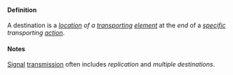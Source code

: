 #### Definition

A destination is a *[location](https://github.com/gcassel/Modular-Organization-Terminology/blob/master/terms/location.md) of a [transporting](https://github.com/gcassel/Modular-Organization-Terminology/blob/master/terms/transport.md) [element](https://github.com/gcassel/Modular-Organization-Terminology/blob/master/terms/element.md)* at the *end* of a *[specific](https://github.com/gcassel/Modular-Organization-Terminology/blob/master/terms/specific.md) transporting [action](https://github.com/gcassel/Modular-Organization-Terminology/blob/master/terms/act.md)*.

#### Notes

[Signal](https://github.com/gcassel/Modular-Organization-Terminology/blob/master/terms/signal.md) [transmission](https://github.com/gcassel/Modular-Organization-Terminology/blob/master/terms/transmit.md) often includes *replication* and *multiple destinations*.

